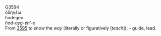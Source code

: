 <body>
  <p>G3594<br>  ὁδηγέω  <br> hodēgeō  <br><i>hod-ayg-eh‘-o </i><br>From <a href="g3595.htm">3595</a>  to <i>show</i> the <i>way</i> (literally or figuratively [<i>teach</i>]): - guide, lead.<br></p>
 </body>